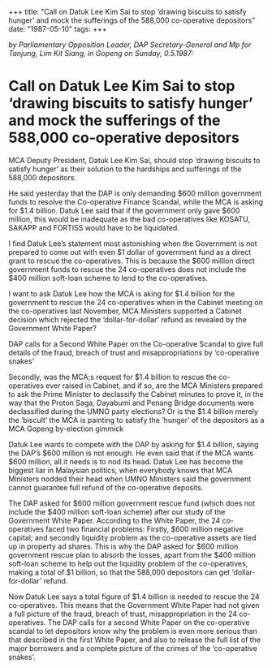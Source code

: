 +++ 
title: "Call on Datuk Lee Kim Sai to stop ‘drawing biscuits to satisfy hunger’ and mock the sufferings of the 588,000 co-operative depositors"
date: "1987-05-10"
tags:
+++

_by Parliamentary Opposition Leader, DAP Secretary-General and Mp for Tanjung, Lim Kit Siang, in Gopeng on Sunday, 0.5.1987:_

# Call on Datuk Lee Kim Sai to stop ‘drawing biscuits to satisfy hunger’ and mock the sufferings of the 588,000 co-operative depositors

MCA Deputy President, Datuk Lee Kim Sai, should stop ‘drawing biscuits to satisfy hunger’ as their solution to the hardships and sufferings of the 588,000 depositors.</u>

He said yesterday that the DAP is only demanding $600 million government funds to resolve the Co-operative Finance Scandal, while the MCA is asking for $1.4 billion. Datuk Lee said that if the government only gave $600 million, this would be inadequate as the bad co-operatives like KOSATU, SAKAPP and FORTISS would have to be liquidated.

I find Datuk Lee’s statement most astonishing when the Government is not prepared to come out with even $1 dollar of government fund as a direct grant to rescue the co-operatives. This is because the $600 million direct government funds to rescue the 24 co-operatives does not include the $400 million soft-loan scheme to lend to the co-operatives.

I want to ask Datuk Lee how the MCA is aking for $1.4 billion for the government to rescue the 24 co-operatives when in the Cabinet meeting on the co-operatives last November, MCA Ministers supported a Cabinet decision which rejected the ‘dollar-for-dollar’ refund as revealed by the Government White Paper?

DAP calls for a Second White Paper on the Co-operative Scandal to give full details of the fraud, breach of trust and misappropriations by ‘co-operative snakes’

Secondly, was the MCA;s request for $1.4 billion to rescue the co-operatives ever raised in Cabinet, and if so, are the MCA Ministers prepared to ask the Prime Minister to declassify the Cabinet minutes to prove it, in the way that the Proton Saga, Dayabumi and Penang Bridge documents were declassified during the UMNO party elections? Or is the $1.4 billion merely the ‘biscult’ the MCA is painting to satisfy the ‘hunger’ of the depositors as a MCA Gopeng by-election gimmick

Datuk Lee wants to compete with the DAP by asking for $1.4 billion, saying the DAP’s $600 million is not enough. He even said that if the MCA wants $600 million, all it needs is to nod its head. Datuk Lee has become the biggest liar in Malaysian politics, when everybody knows that MCA Ministers nodded their head when UMNO Ministers said the government cannot guarantee full refund of the co-operative deposits.

The DAP asked for $600 million government rescue fund (which does not include the $400 million soft-loan scheme) after our study of the Government White Paper. According to the White Paper, the 24 co-operatives faced two financial problems: Firstly, $600 million negative capital; and secondly liquidity problem as the co-operative assets are tied up in property ad shares. This is why the DAP asked  for $600 million government rescue plan to absorb the losses, apart from the $400 million soft-loan scheme to help out the liquidity problem of the co-operatives, making a total of $1 billion, so that the 588,000 depositors can get ‘dollar-for-dollar’ refund.

Now Datuk Lee says a total figure of $1.4 billion is needed to rescue the 24 co-operatives. This means that the Government White Paper had not given a full picture of the fraud, breach of trust, misappropriation in the 24 co-operatives. The DAP calls for a second White Paper on the co-operative scandal to let depositors know why the problem is even more serious than that described in the first White Paper, and also to release the full list of the major borrowers and a complete picture of the crimes of the ‘co-operative snakes’.
 

